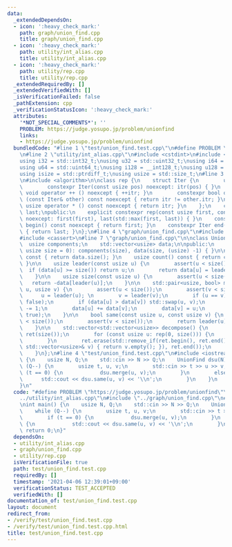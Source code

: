 ```yaml
---
data:
  _extendedDependsOn:
  - icon: ':heavy_check_mark:'
    path: graph/union_find.cpp
    title: graph/union_find.cpp
  - icon: ':heavy_check_mark:'
    path: utility/int_alias.cpp
    title: utility/int_alias.cpp
  - icon: ':heavy_check_mark:'
    path: utility/rep.cpp
    title: utility/rep.cpp
  _extendedRequiredBy: []
  _extendedVerifiedWith: []
  _isVerificationFailed: false
  _pathExtension: cpp
  _verificationStatusIcon: ':heavy_check_mark:'
  attributes:
    '*NOT_SPECIAL_COMMENTS*': ''
    PROBLEM: https://judge.yosupo.jp/problem/unionfind
    links:
    - https://judge.yosupo.jp/problem/unionfind
  bundledCode: "#line 1 \"test/union_find.test.cpp\"\n#define PROBLEM \"https://judge.yosupo.jp/problem/unionfind\"\
    \n#line 2 \"utility/int_alias.cpp\"\n#include <cstdint>\n#include <cstddef>\n\n\
    using i32 = std::int32_t;\nusing u32 = std::uint32_t;\nusing i64 = std::int64_t;\n\
    using u64 = std::uint64_t;\nusing i128 = __int128_t;\nusing u128 = __uint128_t;\n\
    using isize = std::ptrdiff_t;\nusing usize = std::size_t;\n#line 3 \"utility/rep.cpp\"\
    \n#include <algorithm>\n\nclass rep {\n    struct Iter {\n        usize itr;\n\
    \        constexpr Iter(const usize pos) noexcept: itr(pos) { }\n        constexpr\
    \ void operator ++ () noexcept { ++itr; }\n        constexpr bool operator !=\
    \ (const Iter& other) const noexcept { return itr != other.itr; }\n        constexpr\
    \ usize operator * () const noexcept { return itr; }\n    };\n    const Iter first,\
    \ last;\npublic:\n    explicit constexpr rep(const usize first, const usize last)\
    \ noexcept: first(first), last(std::max(first, last)) { }\n    constexpr Iter\
    \ begin() const noexcept { return first; }\n    constexpr Iter end() const noexcept\
    \ { return last; }\n};\n#line 4 \"graph/union_find.cpp\"\n#include <vector>\n\
    #include <cassert>\n#line 7 \"graph/union_find.cpp\"\n\nclass UnionFind {\n  \
    \  usize components;\n    std::vector<usize> data;\n\npublic:\n    explicit UnionFind(const\
    \ usize size = 0): components(size), data(size, (usize) -1) { }\n\n    usize size()\
    \ const { return data.size(); }\n    usize count() const { return components;\
    \ }\n\n    usize leader(const usize u) {\n        assert(u < size());\n      \
    \  if (data[u] >= size()) return u;\n        return data[u] = leader(data[u]);\n\
    \    }\n\n    usize size(const usize u) {\n        assert(u < size());\n     \
    \   return -data[leader(u)];\n    }\n\n    std::pair<usize, bool> merge(usize\
    \ u, usize v) {\n        assert(u < size());\n        assert(v < size());\n  \
    \      u = leader(u); \n        v = leader(v);\n        if (u == v) return std::make_pair(u,\
    \ false);\n        if (data[u] > data[v]) std::swap(u, v);\n        components\
    \ -= 1;\n        data[u] += data[v];\n        data[v] = u;\n        return std::make_pair(u,\
    \ true);\n    }\n\n    bool same(const usize u, const usize v) {\n        assert(u\
    \ < size());\n        assert(v < size());\n        return leader(u) == leader(v);\n\
    \    }\n\n    std::vector<std::vector<usize>> decompose() {\n        std::vector<std::vector<usize>>\
    \ ret(size());\n        for (const usize u: rep(0, size())) {\n            ret[leader(u)].push_back(u);\n\
    \        }\n        ret.erase(std::remove_if(ret.begin(), ret.end(), [&](const\
    \ std::vector<usize>& v) { return v.empty(); }), ret.end());\n        return ret;\n\
    \    }\n};\n#line 4 \"test/union_find.test.cpp\"\n#include <iostream>\n\nint main()\
    \ {\n    usize N, Q;\n    std::cin >> N >> Q;\n    UnionFind dsu(N);\n    while\
    \ (Q--) {\n        usize t, u, v;\n        std::cin >> t >> u >> v;\n        if\
    \ (t == 0) {\n            dsu.merge(u, v);\n        }\n        else {\n      \
    \      std::cout << dsu.same(u, v) << '\\n';\n        }\n    }\n    return 0;\n\
    }\n"
  code: "#define PROBLEM \"https://judge.yosupo.jp/problem/unionfind\"\n#include \"\
    ../utility/int_alias.cpp\"\n#include \"../graph/union_find.cpp\"\n#include <iostream>\n\
    \nint main() {\n    usize N, Q;\n    std::cin >> N >> Q;\n    UnionFind dsu(N);\n\
    \    while (Q--) {\n        usize t, u, v;\n        std::cin >> t >> u >> v;\n\
    \        if (t == 0) {\n            dsu.merge(u, v);\n        }\n        else\
    \ {\n            std::cout << dsu.same(u, v) << '\\n';\n        }\n    }\n   \
    \ return 0;\n}"
  dependsOn:
  - utility/int_alias.cpp
  - graph/union_find.cpp
  - utility/rep.cpp
  isVerificationFile: true
  path: test/union_find.test.cpp
  requiredBy: []
  timestamp: '2021-04-06 12:39:01+09:00'
  verificationStatus: TEST_ACCEPTED
  verifiedWith: []
documentation_of: test/union_find.test.cpp
layout: document
redirect_from:
- /verify/test/union_find.test.cpp
- /verify/test/union_find.test.cpp.html
title: test/union_find.test.cpp
---
```

